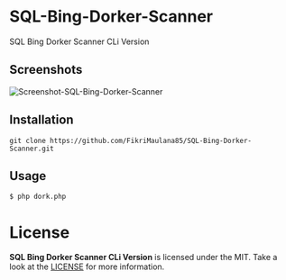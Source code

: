 # SQL-Bing-Dorker-Scanner
SQL Bing Dorker Scanner CLi Version

## Screenshots
![Screenshot-SQL-Bing-Dorker-Scanner](https://image.prntscr.com/image/_Z29OizqQperLWn_VNrapg.jpg)

## Installation
```
git clone https://github.com/FikriMaulana85/SQL-Bing-Dorker-Scanner.git
```
## Usage
```
$ php dork.php
```
# License
**SQL Bing Dorker Scanner CLi Version** is licensed under the MIT. Take a look at the [LICENSE](https://github.com/FikriMaulana85/SQL-Bing-Dorker-Scanner/blob/master/LICENSE) for more information.
